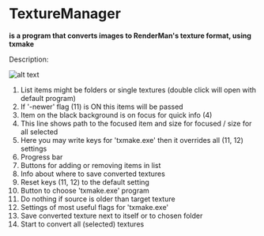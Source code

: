 # TextureManager

**is a program that converts images to RenderMan's texture format, using txmake**

Description:

![alt text](https://raw.githubusercontent.com/RVitalicS/TextureManager/master/doc/description.jpg)

1. List items might be folders or single textures (double click will open with default program)
2. If '-newer' flag (11) is ON this items will be passed
3. Item on the black background is on focus for quick info (4)
4. This line shows path to the focused item and size for focused / size for all selected
5. Here you may write keys for 'txmake.exe' then it overrides all (11, 12) settings
6. Progress bar
7. Buttons for adding or removing items in list
8. Info about where to save converted textures
9. Reset keys (11, 12) to the default setting
10. Button to choose 'txmake.exe' program
11. Do nothing if source is older than target texture
12. Settings of most useful flags for 'txmake.exe'
13. Save converted texture next to itself or to chosen folder
14. Start to convert all (selected) textures
